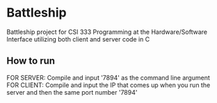 # Battleship
Battleship project for CSI 333 Programming at the Hardware/Software Interface utilizing both client and server code in C

## How to run
FOR SERVER: Compile and input '7894' as the command line argument  
FOR CLIENT: Compile and input the IP that comes up when you run the server and then the same port number '7894'
